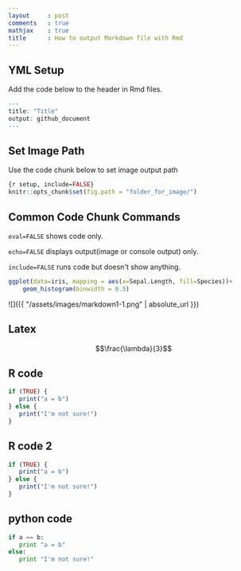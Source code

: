 ```yaml
---
layout     : post
comments   : true
mathjax    : true
title      : How to output Markdown file with Rmd
---
```

<script type="text/javascript" async src="//cdn.mathjax.org/mathjax/latest/MathJax.js?config=TeX-MML-AM_CHTML">
</script>

YML Setup
---------

Add the code below to the header in Rmd files.
<!--more-->

```r
---
title: "Title"
output: github_document
---
```

Set Image Path
--------------

Use the code chunk below to set image output path

```r
{r setup, include=FALSE}
knitr::opts_chunk$set(fig.path = "folder_for_image/")
```

Common Code Chunk Commands
--------------------------

`eval=FALSE` shows code only.

`echo=FALSE` displays output(image or console output) only.

`include=FALSE` runs code but doesn't show anything.

```r
ggplot(data=iris, mapping = aes(x=Sepal.Length, fill=Species))+
    geom_histogram(binwidth = 0.5)
```


![]({{ "/assets/images/markdown1-1.png" | absolute_url }})

## Latex
$$\frac{\lambda}{3}$$

## R code
```r
if (TRUE) {
   print("a = b") 
} else {
   print("I'm not sure!")
}
```

## R code 2
``` r
if (TRUE) {
   print("a = b") 
} else {
   print("I'm not sure!")
}
```

## python code
```python
if a == b:
   print "a = b"
else:
   print "I'm not sure!"
```

